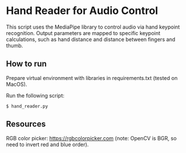 # Hand Reader for Audio Control

This script uses the MediaPipe library to control audio via hand keypoint recognition. Output parameters are mapped to specific keypoint calculations, such as hand distance and distance between fingers and thumb. 

## How to run

Prepare virtual environment with libraries in requirements.txt (tested on MacOS). 

Run the following script: 

    $ hand_reader.py

## Resources

RGB color picker: https://rgbcolorpicker.com (note: OpenCV is BGR, so need to invert red and blue order).